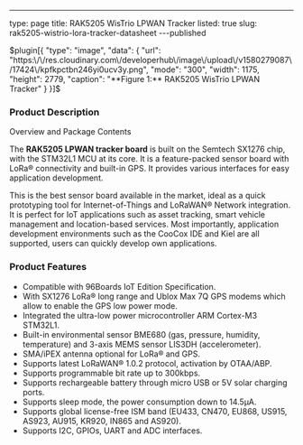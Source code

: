 ---
type: page
title: RAK5205 WisTrio LPWAN Tracker
listed: true
slug: rak5205-wistrio-lora-tracker-datasheet
---published

$plugin[{
    "type": "image",
    "data": {
        "url": "https:\/\/res.cloudinary.com\/developerhub\/image\/upload\/v1580279087\/17424\/kpfkpctbn246yi0ucv3y.png",
        "mode": "300",
        "width": 1175,
        "height": 2779,
        "caption": "**Figure 1:** RAK5205 WisTrio LPWAN Tracker"
    }
}]$

### Product Description

Overview     and Package Contents

The **RAK5205 LPWAN tracker board** is built on the Semtech SX1276 chip, with the STM32L1 MCU at its core. It is a feature-packed sensor board with LoRa® connectivity and built-in GPS. It provides various interfaces for easy application development.

 This is the best sensor board available in the market, ideal as a quick prototyping tool for Internet-of-Things and LoRaWAN® Network integration. It is perfect for IoT applications such as asset tracking, smart vehicle management and location-based services. Most importantly, application development environments such as the CooCox IDE and Kiel are all supported, users can quickly develop own applications.

### Product Features

- Compatible with 96Boards IoT Edition Specification. 
- With SX1276 LoRa® long range and Ublox Max 7Q GPS modems which allow to
enable the GPS low power mode. 
- Integrated the ultra-low power microcontroller ARM Cortex-M3 STM32L1. 
- Built-in environmental sensor BME680 (gas, pressure, humidity, temperature) and
3-axis MEMS sensor LIS3DH (accelerometer). 
- SMA/iPEX antenna optional for LoRa® and GPS.
- Supports latest LoRaWAN® 1.0.2 protocol, activation by OTAA/ABP.
- Supports programmable bit rate up to 300kbps. 
- Supports rechargeable battery through micro USB or 5V solar charging ports. 
- Supports sleep mode, the power consumption down to 14.5μA. 
- Supports global license-free ISM band (EU433, CN470, EU868, US915, AS923, AU915, KR920, IN865 and AS920). 
- Supports I2C, GPIOs, UART and ADC interfaces.

